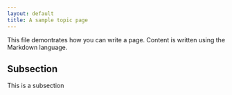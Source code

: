 ```yaml
---
layout: default
title: A sample topic page
---
```


This file demontrates how you can write a page. Content is written
using the Markdown language.

## Subsection

This is a subsection
